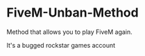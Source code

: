 # FiveM-Unban-Method
Method that allows you to play FiveM again. 

It's a bugged rockstar games account
